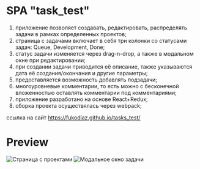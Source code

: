 # SPA "task_test"

1. приложение позволяет создавать, редактировать, распределять задачи в рамках определенных проектов;
2. страница с задачами включает в себя три колонки со статусами задач: Queue, Development, Done;
3. статус задачи изменяется через drag-n-drop, а также в модальном окне при редактировании;
4. при создании задачи приводится её описание, также указываются дата её создания/окончания и другие параметры; 
5. предоставляется возможность добавлять подзадачи;
6. многоуровневые комментарии, то есть можно с бесконечной вложенностью оставлять комментарии под комментариями;
7. приложение разработано на основе React+Redux;
8. сборка проекта осуществялась через webpack;

ссылка на сайт https://fukodiaz.github.io/tasks_test/
# Preview
<image src='assets/tasks_main.png' alt='Страница с проектами'>
<image src='assets/task_modal.png' alt='Модальное окно задачи'>
